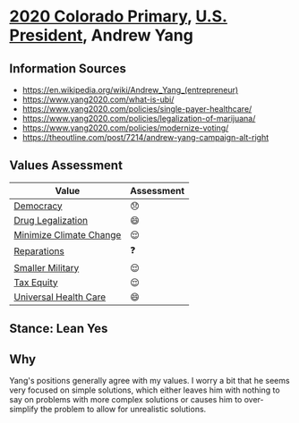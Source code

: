 # [2020 Colorado Primary](../README.md), [U.S. President](README.md), Andrew Yang

## Information Sources

* https://en.wikipedia.org/wiki/Andrew_Yang_(entrepreneur)
* https://www.yang2020.com/what-is-ubi/
* https://www.yang2020.com/policies/single-payer-healthcare/
* https://www.yang2020.com/policies/legalization-of-marijuana/
* https://www.yang2020.com/policies/modernize-voting/
* https://theoutline.com/post/7214/andrew-yang-campaign-alt-right

## Values Assessment

| Value                                                 | Assessment     |
| ----------------------------------------------------- | -------------- |
| [Democracy](democracy.md)                             | :disappointed: |
| [Drug Legalization](drug_legalization.md)             | :smile:        |
| [Minimize Climate Change](minimize_climate_change.md) | :relieved:     |
| [Reparations](reparations.md)                         | :question:     |
| [Smaller Military](smaller_military.md)               | :relieved:     |
| [Tax Equity](tax_equity.md)                           | :relieved:     |
| [Universal Health Care](universal_health_care.md)     | :smile:        |

## Stance: Lean Yes

## Why

Yang's positions generally agree with my values. I worry a bit that he seems very focused on simple solutions, which either leaves him with nothing to say on problems with more complex solutions or causes him to over-simplify the problem to allow for unrealistic solutions.
